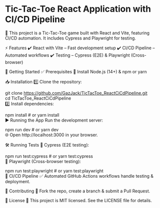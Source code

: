 # Tic-Tac-Toe React Application with CI/CD Pipeline

🚀 This project is a Tic-Tac-Toe game built with React and Vite, featuring CI/CD automation. It includes Cypress and Playwright for testing.

⚡ Features
✔️ React with Vite – Fast development setup
✔️ CI/CD Pipeline – Automated workflows
✔️ Testing – Cypress (E2E) & Playwright (Cross-browser)

📌 Getting Started
✅ Prerequisites
🔹 Install Node.js (14+) & npm or yarn

📥 Installation
1️⃣ Clone the repository:


git clone https://github.com/GazJack/TicTacToe_ReactCiCdPipeline.git  
cd TicTacToe_ReactCiCdPipeline  
2️⃣ Install dependencies:


npm install  # or yarn install  
▶️ Running the App
Run the development server:


npm run dev  # or yarn dev  
🌐 Open http://localhost:3000 in your browser.

🛠️ Running Tests
🔹 Cypress (E2E testing):


npm run test:cypress  # or yarn test:cypress  
🔹 Playwright (Cross-browser testing):


npm run test:playwright  # or yarn test:playwright  
🔄 CI/CD Pipeline
✅ Automated GitHub Actions workflows handle testing & deployment.

🤝 Contributing
🔹 Fork the repo, create a branch & submit a Pull Request.

📜 License
📝 This project is MIT licensed. See the LICENSE file for details.
